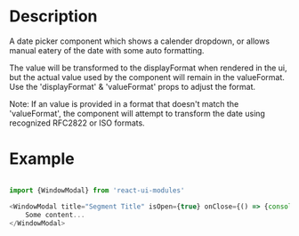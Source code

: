 # Description
A date picker component which shows a calender dropdown, or allows manual eatery of the date with some auto formatting.

The value will be transformed to the displayFormat when rendered in the ui, but the actual value used by the component will remain in the valueFormat. Use the 'displayFormat' & 'valueFormat' props to adjust the format.

Note: If an value is provided in a format that doesn't match the 'valueFormat', the component will attempt to transform the date using recognized RFC2822 or ISO formats.

# Example
~~~js

import {WindowModal} from 'react-ui-modules'

<WindowModal title="Segment Title" isOpen={true} onClose={() => {console.log('Do Close');}}>
    Some content...
</WindowModal>
~~~